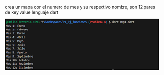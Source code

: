 crea un mapa con el numero de mes y su respectivo nombre, son 12 pares de key value lenguaje dart

![alt text](image-6.png)